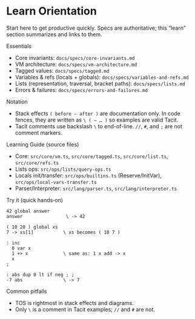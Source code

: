 # Learn Orientation

Start here to get productive quickly. Specs are authoritative; this “learn” section summarizes and links to them.

Essentials
- Core invariants: `docs/specs/core-invariants.md`
- VM architecture: `docs/specs/vm-architecture.md`
- Tagged values: `docs/specs/tagged.md`
- Variables & refs (locals + globals): `docs/specs/variables-and-refs.md`
- Lists (representation, traversal, bracket paths): `docs/specs/lists.md`
- Errors & failures: `docs/specs/errors-and-failures.md`

Notation
- Stack effects `( before — after )` are documentation only. In code fences, they are written as `\ ( — … )` so examples are valid Tacit.
- Tacit comments use backslash `\` to end-of-line. `//`, `#`, and `;` are not comment markers.

Learning Guide (source files)
- Core: `src/core/vm.ts`, `src/core/tagged.ts`, `src/core/list.ts`, `src/core/refs.ts`
- Lists ops: `src/ops/lists/query-ops.ts`
- Locals init/transfer: `src/ops/builtins.ts` (Reserve/InitVar), `src/ops/local-vars-transfer.ts`
- Parser/Interpreter: `src/lang/parser.ts`, `src/lang/interpreter.ts`

Try it (quick hands‑on)
```tacit
42 global answer
answer                \ -> 42

( 10 20 ) global xs
7 -> xs[1]           \ xs becomes ( 10 7 )

: inc
  0 var x
  1 +> x             \ same as: 1 x add -> x
  x
;

: abs dup 0 lt if neg ; ;
-7 abs               \ -> 7
```

Common pitfalls
- TOS is rightmost in stack effects and diagrams.
- Only `\` is a comment in Tacit examples; `//` and `#` are not.
